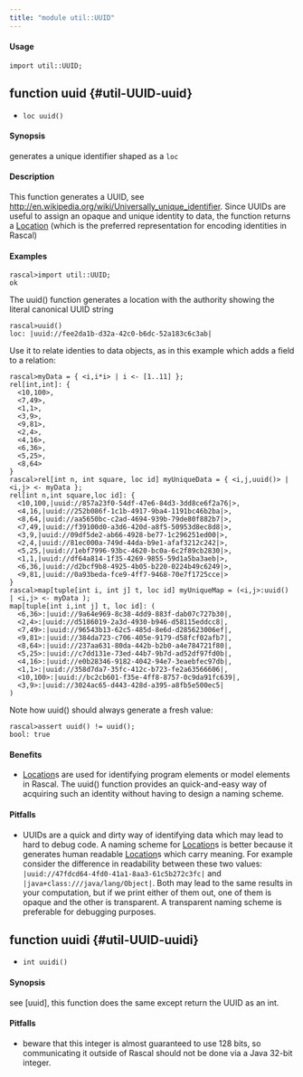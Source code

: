 ```yaml
---
title: "module util::UUID"
---
```


#### Usage

`import util::UUID;`


## function uuid {#util-UUID-uuid}

* ``loc uuid()``


#### Synopsis

generates a unique identifier shaped as a `loc`

#### Description

This function generates a UUID, see http://en.wikipedia.org/wiki/Universally_unique_identifier.
Since UUIDs are useful to assign an opaque and unique identity to data, the function returns
a [Location](../../Rascal/Expressions/Values/Location) (which is the preferred representation for encoding identities in Rascal)

#### Examples


```rascal-shell
rascal>import util::UUID;
ok
```

The uuid() function generates a location with the authority showing the literal canonical UUID string

```rascal-shell
rascal>uuid()
loc: |uuid://fee2da1b-d32a-42c0-b6dc-52a183c6c3ab|
```

Use it to relate identies to data objects, as in this example which adds a field to a relation:


```rascal-shell
rascal>myData = { <i,i*i> | i <- [1..11] }; 
rel[int,int]: {
  <10,100>,
  <7,49>,
  <1,1>,
  <3,9>,
  <9,81>,
  <2,4>,
  <4,16>,
  <6,36>,
  <5,25>,
  <8,64>
}
rascal>rel[int n, int square, loc id] myUniqueData = { <i,j,uuid()> | <i,j> <- myData };
rel[int n,int square,loc id]: {
  <10,100,|uuid://857a23f0-54df-47e6-84d3-3dd8ce6f2a76|>,
  <4,16,|uuid://252b086f-1c1b-4917-9ba4-1191bc46b2ba|>,
  <8,64,|uuid://aa5650bc-c2ad-4694-939b-79de80f882b7|>,
  <7,49,|uuid://f39100d0-a3d6-420d-a8f5-50953d8ec8d8|>,
  <3,9,|uuid://09df5de2-ab66-4928-be77-1c296251ed00|>,
  <2,4,|uuid://81ec000a-749d-44da-b9e1-afaf3212c242|>,
  <5,25,|uuid://1ebf7996-93bc-4620-bc0a-6c2f89cb2830|>,
  <1,1,|uuid://df64a814-1f35-4269-9855-59d1a5ba3aeb|>,
  <6,36,|uuid://d2bcf9b8-4925-4b05-b220-0224b49c6249|>,
  <9,81,|uuid://0a93beda-fce9-4ff7-9468-70e7f1725cce|>
}
rascal>map[tuple[int i, int j] t, loc id] myUniqueMap = (<i,j>:uuid() | <i,j> <- myData );
map[tuple[int i,int j] t, loc id]: (
  <6,36>:|uuid://9a64e969-8c38-4dd9-883f-dab07c727b30|,
  <2,4>:|uuid://d5186019-2a3d-4930-b946-d58115eddcc8|,
  <7,49>:|uuid://96543b13-62c5-485d-8e6d-d285623006ef|,
  <9,81>:|uuid://384da723-c706-405e-9179-d58fcf02afb7|,
  <8,64>:|uuid://237aa631-80da-442b-b2b0-a4e784721f80|,
  <5,25>:|uuid://c7dd131e-73ed-44b7-9b7d-ad52df97fd0b|,
  <4,16>:|uuid://e0b28346-9182-4042-94e7-3eaebfec97db|,
  <1,1>:|uuid://358d7da7-35fc-412c-b723-fe2a63566606|,
  <10,100>:|uuid://bc2cb601-f35e-4ff8-8757-0c9da91fc639|,
  <3,9>:|uuid://3024ac65-d443-428d-a395-a8fb5e500ec5|
)
```
Note how uuid() should always generate a fresh value:

```rascal-shell
rascal>assert uuid() != uuid(); 
bool: true
```

#### Benefits

*  [Location](../../Rascal/Expressions/Values/Location)s are used for identifying program elements or model elements in Rascal. The uuid() function provides
an quick-and-easy way of acquiring such an identity without having to design a naming scheme.

#### Pitfalls

*  UUIDs are a quick and dirty way of identifying data which may lead to hard to debug code. A naming scheme for [Location](../../Rascal/Expressions/Values/Location)s is better because it generates human readable
[Location](../../Rascal/Expressions/Values/Location)s which carry meaning. For example consider the difference in readability between these two values:
`|uuid://47fdcd64-4fd0-41a1-8aa3-61c5b272c3fc|` and `|java+class:///java/lang/Object|`. Both may lead to the same 
results in your computation, but if we print either of them out, one of them is opaque and the other is transparent. A transparent naming scheme is preferable for
debugging purposes.

## function uuidi {#util-UUID-uuidi}

* ``int uuidi()``


#### Synopsis

see [uuid], this function does the same except return the UUID as an int.

#### Pitfalls

*  beware that this integer is almost guaranteed to use 128 bits, so communicating it outside of
Rascal should not be done via a Java 32-bit integer.

